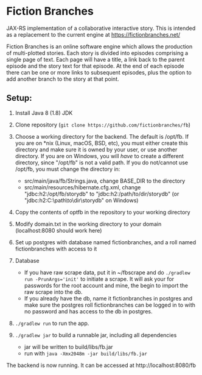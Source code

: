 # Fiction Branches

JAX-RS implementation of a collaborative interactive story. This is intended as a replacement to the current
engine at https://fictionbranches.net/

Fiction Branches is an online software engine which allows the production of multi-plotted stories. Each story
is divided into episodes comprising a single page of text. Each page will have a title, a link back to the
parent episode and the story text for that episode. At the end of each episode there can be one or more links
to subsequent episodes, plus the option to add another branch to the story at that point.

## Setup:

1. Install Java 8 (1.8) JDK

2. Clone repository (`git clone https://github.com/fictionbranches/fb`)

4. Choose a working directory for the backend. The default is /opt/fb. If you are on *nix (Linux, macOS, BSD, etc), you must either create this directory and make sure it is owned by your user, or use another directory. If you are on Windows, you will *have* to create a different directory, since "/opt/fb" is not a valid path. If you do not/cannot use /opt/fb, you must change the directory in:
    - src/main/java/fb/Strings.java, change BASE_DIR to the directory
    - src/main/resources/hibernate.cfg.xml, change "jdbc:h2:/opt/fb/storydb" to "jdbc:h2:/path/to/dir/storydb" (or "jdbc:h2:C:\path\to\dir\storydb" on Windows)

5. Copy the contents of optfb in the repository to your working directory

6. Modify domain.txt in the working directory to your domain (localhost:8080 should work here)

7. Set up postgres with database named fictionbranches, and a roll named fictionbranches with access to it

8. Database
    - If you have raw scrape data, put it in ~/fbscrape and do `./gradlew run -PrunArgs='init'` to initiate a scrape. It will ask your for passwords for the root account and mine, the begin to import the raw scrape into the db. 
    - If you already have the db, name it fictionbranches in postgres and make sure the postgres roll fictionbranches can be logged in to with no password and has access to the db in postgres. 

9. `./gradlew run` to run the app.

10. `./gradlew jar` to build a runnable jar, including all dependencies
    - jar will be written to build/libs/fb.jar
    - run with `java -Xmx2048m -jar build/libs/fb.jar`

The backend is now running. It can be accessed at http://localhost:8080/fb 

